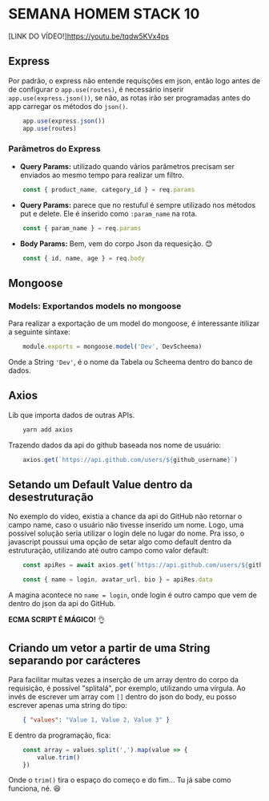 # SEMANA HOMEM STACK 10

[LINK DO VÍDEO!]<https://youtu.be/tqdw5KVx4ps>

## Express

Por padrão, o express não entende requisções em json, então logo antes de de configurar o `app.use(routes)`, é necessário inserir `app.use(express.json())`, se não, as rotas irão ser programadas antes do app carregar os métodos do `json()`.

```javascript
    app.use(express.json())
    app.use(routes)
```

### Parâmetros do Express

- **Query Params:** utilizado quando vários parâmetros precisam ser enviados ao mesmo tempo para realizar um filtro.

```javascript
    const { product_name, category_id } = req.params
```

- **Query Params:** parece que no restuful é sempre utilizado nos métodos put e delete. Ele é inserido como `:param_name` na rota.

```javascript
    const { param_name } = req.params
```

- **Body Params:** Bem, vem do corpo Json da requesição. 😊

```javascript
    const { id, name, age } = req.body
```

## Mongoose

### Models: Exportandos models no mongoose

Para realizar a exportação de um model do mongoose, é interessante itilizar a seguinte síntaxe:

```javascript
    module.exports = mongoose.model('Dev', DevScheema)
```

Onde a String `'Dev'`, é o nome da Tabela ou Scheema dentro do banco de dados.

## Axios

Lib que importa dados de outras APIs.

```bash
    yarn add axios
```

Trazendo dados da api do github baseada nos nome de usuário:

```javascript
    axios.get(`https://api.github.com/users/${github_username}`)
```

## Setando um Default Value dentro da desestruturação

No exemplo do vídeo, existia a chance da api do GitHub não retornar o campo name, caso o usuário não tivesse inserido um nome. Logo, uma possível solução seria utilizar o login dele no lugar do nome. Pra isso, o javascript poussui uma opção de setar algo como default dentro da estruturação, utilizando até outro campo como valor default:

```javascript
    const apiRes = await axios.get(`https://api.github.com/users/${github_username}`)

    const { name = login, avatar_url, bio } = apiRes.data
```

A magina acontece no `name = login`, onde login é outro campo que vem de dentro do json da api do GitHub.

**ECMA SCRIPT É MÁGICO!** 👌

## Criando um vetor a partir de uma String separando por carácteres

Para facilitar muitas vezes a inserção de um array dentro do corpo da requisição, é possível "splitalá", por exemplo, utilizando uma vírgula. Ao invés de escrever um array com `[]` dentro do json do body, eu posso escrever apenas uma string do tipo:

```json
    { "values": "Value 1, Value 2, Value 3" }
```

E dentro da programação, fica:

```javascript
    const array = values.split(',').map(value => {
        value.trim()
    })
```

Onde o `trim()` tira o espaço do começo e do fim... Tu já sabe como funciona, né. 😆
